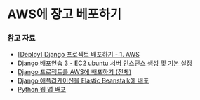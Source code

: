 # AWS에 장고 베포하기

### 참고 자료
* [[Deploy] Django 프로젝트 배포하기 - 1. AWS](https://nachwon.github.io/django-deploy-1-aws/)
* [Django 배포연습 3 - EC2 ubuntu 서버 인스턴스 생성 및 기본 설정](https://wayhome25.github.io/django/2018/03/03/django-deploy-03-ec2/)
* [Django 프로젝트를 AWS에 배포하기 (전체)](http://recordingbetter.com/django/2017/06/29/Django-%ED%94%84%EB%A1%9C%EC%A0%9D%ED%8A%B8%EB%A5%BC-AWS%EC%97%90-%EB%B0%B0%ED%8F%AC%ED%95%98%EA%B8%B0-(%EC%A0%84%EC%B2%B4))
* [Django 애플리케이션을 Elastic Beanstalk에 배포](https://docs.aws.amazon.com/ko_kr/elasticbeanstalk/latest/dg/create-deploy-python-django.html)
* [Python 웹 앱 배포](https://aws.amazon.com/ko/getting-started/projects/deploy-python-application/)